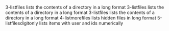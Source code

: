 3-listfiles lists the contents of a directory in a long format
3-listfiles lists the contents of a directory in a long format
3-listfiles lists the contents of a directory in a long format
4-listmorefiles lists hidden files in long format
5-listfilesdigitonly lists items with user and ids numerically
